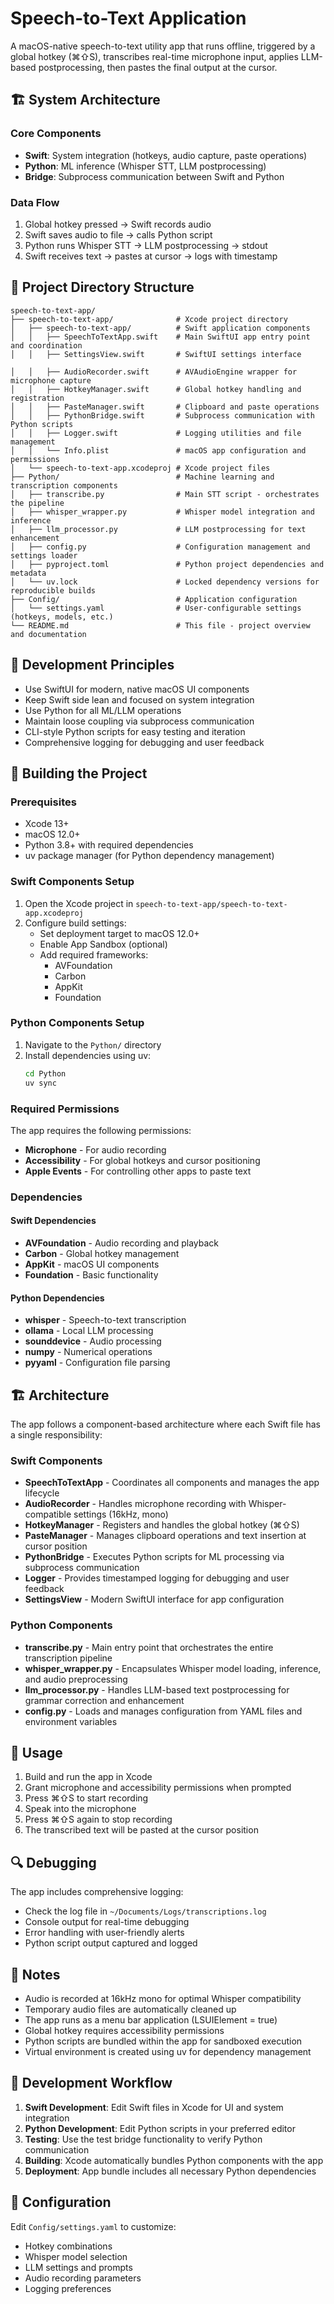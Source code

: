 # Speech-to-Text Application

A macOS-native speech-to-text utility app that runs offline, triggered by a global hotkey (⌘⇧S), transcribes real-time microphone input, applies LLM-based postprocessing, then pastes the final output at the cursor.

## 🏗️ System Architecture

### Core Components
- **Swift**: System integration (hotkeys, audio capture, paste operations)
- **Python**: ML inference (Whisper STT, LLM postprocessing)
- **Bridge**: Subprocess communication between Swift and Python

### Data Flow
1. Global hotkey pressed → Swift records audio
2. Swift saves audio to file → calls Python script
3. Python runs Whisper STT → LLM postprocessing → stdout
4. Swift receives text → pastes at cursor → logs with timestamp

## 📁 Project Directory Structure

```
speech-to-text-app/
├── speech-to-text-app/              # Xcode project directory
│   ├── speech-to-text-app/          # Swift application components
│   │   ├── SpeechToTextApp.swift    # Main SwiftUI app entry point and coordination
│   │   ├── SettingsView.swift       # SwiftUI settings interface

│   │   ├── AudioRecorder.swift      # AVAudioEngine wrapper for microphone capture
│   │   ├── HotkeyManager.swift      # Global hotkey handling and registration
│   │   ├── PasteManager.swift       # Clipboard and paste operations
│   │   ├── PythonBridge.swift       # Subprocess communication with Python scripts
│   │   ├── Logger.swift             # Logging utilities and file management
│   │   └── Info.plist               # macOS app configuration and permissions
│   └── speech-to-text-app.xcodeproj # Xcode project files
├── Python/                          # Machine learning and transcription components
│   ├── transcribe.py                # Main STT script - orchestrates the pipeline
│   ├── whisper_wrapper.py           # Whisper model integration and inference
│   ├── llm_processor.py             # LLM postprocessing for text enhancement
│   ├── config.py                    # Configuration management and settings loader
│   ├── pyproject.toml               # Python project dependencies and metadata
│   └── uv.lock                      # Locked dependency versions for reproducible builds
├── Config/                          # Application configuration
│   └── settings.yaml                # User-configurable settings (hotkeys, models, etc.)
└── README.md                        # This file - project overview and documentation
```

## 🎯 Development Principles
- Use SwiftUI for modern, native macOS UI components
- Keep Swift side lean and focused on system integration
- Use Python for all ML/LLM operations
- Maintain loose coupling via subprocess communication
- CLI-style Python scripts for easy testing and iteration
- Comprehensive logging for debugging and user feedback

## 🔧 Building the Project

### Prerequisites
- Xcode 13+ 
- macOS 12.0+
- Python 3.8+ with required dependencies
- uv package manager (for Python dependency management)

### Swift Components Setup
1. Open the Xcode project in `speech-to-text-app/speech-to-text-app.xcodeproj`
2. Configure build settings:
   - Set deployment target to macOS 12.0+
   - Enable App Sandbox (optional)
   - Add required frameworks:
     - AVFoundation
     - Carbon
     - AppKit
     - Foundation

### Python Components Setup
1. Navigate to the `Python/` directory
2. Install dependencies using uv:
   ```bash
   cd Python
   uv sync
   ```

### Required Permissions
The app requires the following permissions:
- **Microphone** - For audio recording
- **Accessibility** - For global hotkeys and cursor positioning
- **Apple Events** - For controlling other apps to paste text

### Dependencies

#### Swift Dependencies
- **AVFoundation** - Audio recording and playback
- **Carbon** - Global hotkey management
- **AppKit** - macOS UI components
- **Foundation** - Basic functionality

#### Python Dependencies
- **whisper** - Speech-to-text transcription
- **ollama** - Local LLM processing
- **sounddevice** - Audio processing
- **numpy** - Numerical operations
- **pyyaml** - Configuration file parsing

## 🏗️ Architecture

The app follows a component-based architecture where each Swift file has a single responsibility:

### Swift Components
- **SpeechToTextApp** - Coordinates all components and manages the app lifecycle
- **AudioRecorder** - Handles microphone recording with Whisper-compatible settings (16kHz, mono)
- **HotkeyManager** - Registers and handles the global hotkey (⌘⇧S)
- **PasteManager** - Manages clipboard operations and text insertion at cursor position
- **PythonBridge** - Executes Python scripts for ML processing via subprocess communication
- **Logger** - Provides timestamped logging for debugging and user feedback
- **SettingsView** - Modern SwiftUI interface for app configuration


### Python Components
- **transcribe.py** - Main entry point that orchestrates the entire transcription pipeline
- **whisper_wrapper.py** - Encapsulates Whisper model loading, inference, and audio preprocessing
- **llm_processor.py** - Handles LLM-based text postprocessing for grammar correction and enhancement
- **config.py** - Loads and manages configuration from YAML files and environment variables

## 🚀 Usage

1. Build and run the app in Xcode
2. Grant microphone and accessibility permissions when prompted
3. Press ⌘⇧S to start recording
4. Speak into the microphone
5. Press ⌘⇧S again to stop recording
6. The transcribed text will be pasted at the cursor position

## 🔍 Debugging

The app includes comprehensive logging:
- Check the log file in `~/Documents/Logs/transcriptions.log`
- Console output for real-time debugging
- Error handling with user-friendly alerts
- Python script output captured and logged

## 📝 Notes

- Audio is recorded at 16kHz mono for optimal Whisper compatibility
- Temporary audio files are automatically cleaned up
- The app runs as a menu bar application (LSUIElement = true)
- Global hotkey requires accessibility permissions
- Python scripts are bundled within the app for sandboxed execution
- Virtual environment is created using uv for dependency management

## 🎯 Development Workflow

1. **Swift Development**: Edit Swift files in Xcode for UI and system integration
2. **Python Development**: Edit Python scripts in your preferred editor
3. **Testing**: Use the test bridge functionality to verify Python communication
4. **Building**: Xcode automatically bundles Python components with the app
5. **Deployment**: App bundle includes all necessary Python dependencies

## 🔧 Configuration

Edit `Config/settings.yaml` to customize:
- Hotkey combinations
- Whisper model selection
- LLM settings and prompts
- Audio recording parameters
- Logging preferences